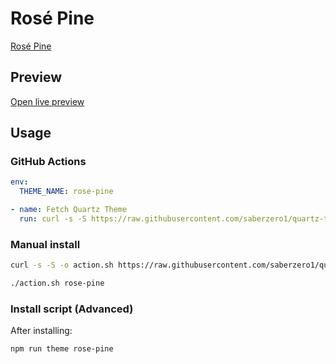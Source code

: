 # Rosé Pine

[Rosé Pine](https://ssp.sh)

## Preview

[Open live preview](https://quartz-themes.github.io/rose-pine/)

## Usage

### GitHub Actions

```yaml
env:
  THEME_NAME: rose-pine
```

```yaml
- name: Fetch Quartz Theme
  run: curl -s -S https://raw.githubusercontent.com/saberzero1/quartz-themes/master/action.sh | bash -s -- $THEME_NAME
```

### Manual install

```bash
curl -s -S -o action.sh https://raw.githubusercontent.com/saberzero1/quartz-themes/master/action.sh

./action.sh rose-pine
```

### Install script (Advanced)

After installing:

```bash
npm run theme rose-pine
```
